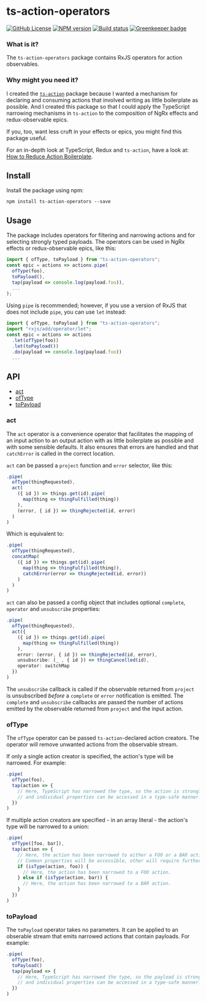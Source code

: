 # ts-action-operators

[![GitHub License](https://img.shields.io/badge/license-MIT-blue.svg)](https://github.com/cartant/ts-action/blob/master/LICENSE)
[![NPM version](https://img.shields.io/npm/v/ts-action-operators.svg)](https://www.npmjs.com/package/ts-action-operators)
[![Build status](https://img.shields.io/travis/cartant/ts-action.svg)](http://travis-ci.org/cartant/ts-action)
[![Greenkeeper badge](https://badges.greenkeeper.io/cartant/ts-action.svg)](https://greenkeeper.io/)

### What is it?

The `ts-action-operators` package contains RxJS operators for action observables.

### Why might you need it?

I created the [`ts-action`](https://github.com/cartant/ts-action) package because I wanted a mechanism for declaring and consuming actions that involved writing as little boilerplate as possible. And I created this package so that I could apply the TypeScript narrowing mechanisms in `ts-action` to the composition of NgRx effects and redux-observable epics.

If you, too, want less cruft in your effects or epics, you might find this package useful.

For an in-depth look at TypeScript, Redux and `ts-action`, have a look at: [How to Reduce Action Boilerplate](https://blog.angularindepth.com/how-to-reduce-action-boilerplate-90dc3d389e2b).

## Install

Install the package using npm:

```
npm install ts-action-operators --save
```

## Usage

The package includes operators for filtering and narrowing actions and for selecting strongly typed payloads. The operators can be used in NgRx effects or redux-observable epics, like this:

```ts
import { ofType, toPayload } from "ts-action-operators";
const epic = actions => actions.pipe(
  ofType(foo),
  toPayload(),
  tap(payload => console.log(payload.foo)),
  ...
);
```

Using `pipe` is recommended; however, if you use a version of RxJS that does not include `pipe`, you can use `let` instead:

```ts
import { ofType, toPayload } from "ts-action-operators";
import "rxjs/add/operator/let";
const epic = actions => actions
  .let(ofType(foo))
  .let(toPayload())
  .do(payload => console.log(payload.foo))
  ...
```

## API

* [act](#act)
* [ofType](#ofType)
* [toPayload](#toPayload)

<a name="act"></a>

### act

The `act` operator is a convenience operator that facilitates the mapping of an input action to an output action with as little boilerplate as possible and with some sensible defaults. It also ensures that errors are handled and that `catchError` is called in the correct location.

`act` can be passed a `project` function and `error` selector, like this:

```ts
.pipe(
  ofType(thingRequested),
  act(
    ({ id }) => things.get(id).pipe(
      map(thing => thingFulfilled(thing))
    ),
    (error, { id }) => thingRejected(id, error)
  )
)
```

Which is equivalent to:

```ts
.pipe(
  ofType(thingRequested),
  concatMap(
    ({ id }) => things.get(id).pipe(
      map(thing => thingFulfilled(thing)),
      catchError(error => thingRejected(id, error))
    )
  )
)
```

`act` can also be passed a config object that includes optional `complete`, `operator` and `unsubscribe` properties:

```ts
.pipe(
  ofType(thingRequested),
  act({
    ({ id }) => things.get(id).pipe(
      map(thing => thingFulfilled(thing))
    ),
    error: (error, { id }) => thingRejected(id, error),
    unsubscribe: (_ , { id }) => thingCancelled(id),
    operator: switchMap
  })
)
```

The `unsubscribe` callback is called if the observable returned from `project` is unsubscribed *before* a `complete` or `error` notification is emitted. The `complete` and `unsubscribe` callbacks are passed the number of actions emitted by the observable returned from `project` and the input action.

<a name="ofType"></a>

### ofType

The `ofType` operator can be passed `ts-action`-declared action creators. The operator will remove unwanted actions from the observable stream.

If only a single action creator is specified, the action's type will be narrowed. For example:

```ts
.pipe(
  ofType(foo),
  tap(action => {
    // Here, TypeScript has narrowed the type, so the action is strongly typed
    // and individual properties can be accessed in a type-safe manner.
  })
)
```

If multiple action creators are specified - in an array literal - the action's type will be narrowed to a union:

```ts
.pipe(
  ofType([foo, bar]),
  tap(action => {
    // Here, the action has been narrowed to either a FOO or a BAR action.
    // Common properties will be accessible, other will require further narrowing.
    if (isType(action, foo)) {
      // Here, the action has been narrowed to a FOO action.
    } else if (isType(action, bar)) {
      // Here, the action has been narrowed to a BAR action.
    }
  })
)
```

<a name="toPayload"></a>

### toPayload

The `toPayload` operator takes no parameters. It can be applied to an obserable stream that emits narrowed actions that contain payloads. For example:

```ts
.pipe(
  ofType(foo),
  toPayload()
  tap(payload => {
    // Here, TypeScript has narrowed the type, so the payload is strongly typed
    // and individual properties can be accessed in a type-safe manner.
  })
)
```